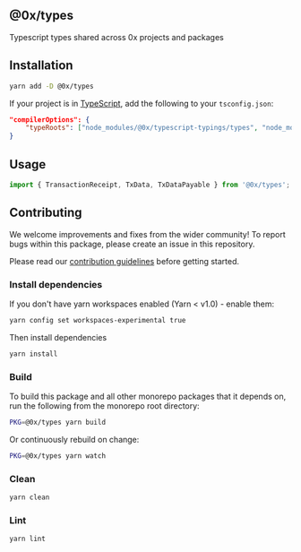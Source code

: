 ## @0x/types

Typescript types shared across 0x projects and packages

## Installation

```bash
yarn add -D @0x/types
```

If your project is in [TypeScript](https://www.typescriptlang.org/), add the following to your `tsconfig.json`:

```json
"compilerOptions": {
    "typeRoots": ["node_modules/@0x/typescript-typings/types", "node_modules/@types"],
}
```

## Usage

```javascript
import { TransactionReceipt, TxData, TxDataPayable } from '@0x/types';
```

## Contributing

We welcome improvements and fixes from the wider community! To report bugs within this package, please create an issue in this repository.

Please read our [contribution guidelines](../../CONTRIBUTING.md) before getting started.

### Install dependencies

If you don't have yarn workspaces enabled (Yarn < v1.0) - enable them:

```bash
yarn config set workspaces-experimental true
```

Then install dependencies

```bash
yarn install
```

### Build

To build this package and all other monorepo packages that it depends on, run the following from the monorepo root directory:

```bash
PKG=@0x/types yarn build
```

Or continuously rebuild on change:

```bash
PKG=@0x/types yarn watch
```

### Clean

```bash
yarn clean
```

### Lint

```bash
yarn lint
```

